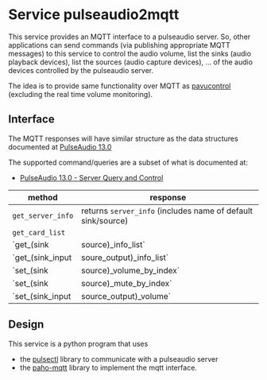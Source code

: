 # Service pulseaudio2mqtt

This service provides an MQTT interface to a pulseaudio server.  So, other applications can send commands (via publishing appropriate MQTT messages) to this service to control the audio volume, list the sinks (audio playback devices), list the sources (audio capture devices), ... of the audio devices controlled by the pulseaudio server.

The idea is to provide same functionality over MQTT as [pavucontrol](https://freedesktop.org/software/pulseaudio/pavucontrol/) (excluding the real time volume monitoring).

## Interface

The MQTT responses will have similar structure as the data structures documented at [PulseAudio 13.0](https://freedesktop.org/software/pulseaudio/doxygen/annotated.html)

The supported command/queries are a subset of what is documented at:

* [PulseAudio 13.0 - Server Query and Control](https://freedesktop.org/software/pulseaudio/doxygen/introspect.html)

| method | response |
|--------|-------------|
| `get_server_info`| returns `server_info` (includes name of default sink/source) |
| `get_card_list`| |
| `get_(sink|source)_info_list` | returns an array of `(sink|source)_info` |
| `get_(sink_input|soure_output)_info_list` | returns an array of  `(sink_input|source_output)_info`|
| `set_(sink|source)_volume_by_index` | to be implemented|
| `set_(sink|source)_mute_by_index` | to be implemented|
| `set_(sink_input|source_output)_volume` | to be implemented |

## Design

This service is a python program that uses

* the [pulsectl](https://pypi.org/project/pulsectl/) library to communicate with a pulseaudio server
* the [paho-mqtt](https://pypi.org/project/paho-mqtt/) library to implement the mqtt interface.
